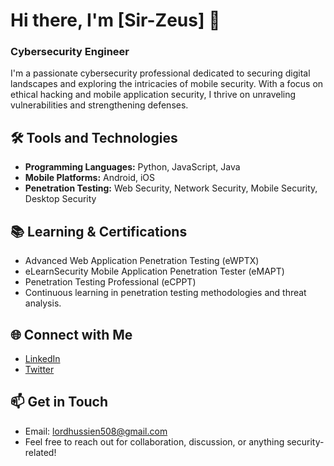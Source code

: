 # Hi there, I'm [Sir-Zeus] 👋
### Cybersecurity Engineer

I'm a passionate cybersecurity professional dedicated to securing digital landscapes and exploring the intricacies of mobile security. With a focus on ethical hacking and mobile application security, I thrive on unraveling vulnerabilities and strengthening defenses.

## 🛠️ Tools and Technologies
- **Programming Languages:** Python, JavaScript, Java
- **Mobile Platforms:** Android, iOS
- **Penetration Testing:** Web Security, Network Security, Mobile Security, Desktop Security 

## 📚 Learning & Certifications
- Advanced Web Application Penetration Testing (eWPTX)
- eLearnSecurity Mobile Application Penetration Tester (eMAPT)
- Penetration Testing Professional (eCPPT)
- Continuous learning in penetration testing methodologies and threat analysis.

## 🌐 Connect with Me
- [LinkedIn](https://www.linkedin.com/in/eyad-hussien-7564b419a/)
- [Twitter](https://twitter.com/Eyhuss1)

## 📫 Get in Touch
- Email: lordhussien508@gmail.com
- Feel free to reach out for collaboration, discussion, or anything security-related!
